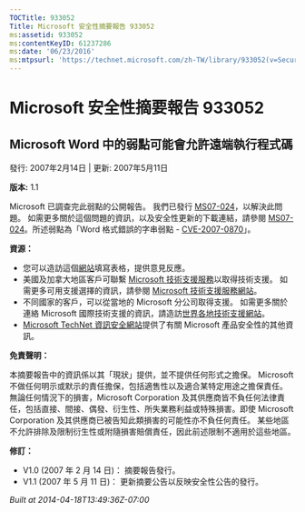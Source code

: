 ```yaml
---
TOCTitle: 933052
Title: Microsoft 安全性摘要報告 933052
ms:assetid: 933052
ms:contentKeyID: 61237286
ms:date: '06/23/2016'
ms:mtpsurl: 'https://technet.microsoft.com/zh-TW/library/933052(v=Security.10)'
---
```



Microsoft 安全性摘要報告 933052
===============================

Microsoft Word 中的弱點可能會允許遠端執行程式碼
-----------------------------------------------

發行: 2007年2月14日 | 更新: 2007年5月11日

**版本:** 1.1

Microsoft 已調查完此弱點的公開報告。 我們已發行 [MS07-024](http://technet.microsoft.com/security/bulletin/ms07-024)，以解決此問題。 如需更多關於這個問題的資訊，以及安全性更新的下載連結，請參閱 [MS07-024](http://technet.microsoft.com/security/bulletin/ms07-024)。所述弱點為「Word 格式錯誤的字串弱點 - [CVE-2007-0870](http://www.cve.mitre.org/cgi-bin/cvename.cgi?name=cve-2007-0870)」。

**資源：** 

-   您可以造訪這個[網站](https://support.microsoft.com/common/survey.aspx?scid=sw;en;1257&amp;showpage=1&amp;ws=technet&amp;sd=tech)填寫表格，提供意見反應。
-   美國及加拿大地區客戶可聯繫 [Microsoft 技術支援服務](http://go.microsoft.com/fwlink/?linkid=21131)以取得技術支援。 如需更多可用支援選擇的資訊，請參閱 [Microsoft 技術支援服務網站](http://support.microsoft.com/)。
-   不同國家的客戶，可以從當地的 Microsoft 分公司取得支援。 如需更多關於連絡 Microsoft 國際技術支援的資訊，請造訪[世界各地技術支援網站](http://go.microsoft.com/fwlink/?linkid=21155)。
-   [Microsoft TechNet 資訊安全網站](http://www.microsoft.com/taiwan/technet/security/default.mspx)提供了有關 Microsoft 產品安全性的其他資訊。

**免責聲明：** 

本摘要報告中的資訊係以其「現狀」提供，並不提供任何形式之擔保。 Microsoft 不做任何明示或默示的責任擔保，包括適售性以及適合某特定用途之擔保責任。 無論任何情況下的損害，Microsoft Corporation 及其供應商皆不負任何法律責任，包括直接、間接、偶發、衍生性、所失業務利益或特殊損害。即使 Microsoft Corporation 及其供應商已被告知此類損害的可能性亦不負任何責任。 某些地區不允許排除及限制衍生性或附隨損害賠償責任，因此前述限制不適用於這些地區。

**修訂：** 

-   V1.0 (2007 年 2 月 14 日)： 摘要報告發行。
-   V1.1 (2007 年 5 月 11 日)： 更新摘要公告以反映安全性公告的發行。

*Built at 2014-04-18T13:49:36Z-07:00*
